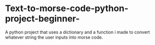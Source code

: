 # Text-to-morse-code-python-project-beginner-
A python project that uses a dictionary and a function i made to convert whatever string the user inputs into morse code.
